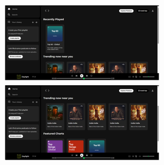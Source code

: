 ![image alt](https://github.com/swetakri2905/Spotify-Clone/blob/6446d8b69e83a8cd66295d23ad098afba326c47d/Screenshot%20(75).png)

![image](https://github.com/swetakri2905/Spotify-Clone/blob/2d8bcd8c2abb7253d5355be739005c3dbf7d420b/Screenshot%20(76).png)
